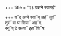 +++
title = "२३ यदग्ने स्यामहं"

+++
य᳓द् अग्ने स्या᳓म् अहं᳓ तुवं᳓  
तुवं᳓ वा घा सिया᳓ अह᳓म्  
स्यु᳓ष् टे सत्या᳓ इहा᳓शि᳓षः